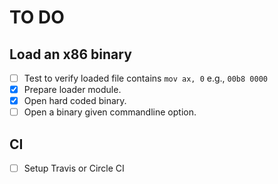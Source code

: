 # TO DO

## Load an x86 binary

- [ ] Test to verify loaded file contains `mov ax, 0` e.g., `00b8 0000`
- [x] Prepare loader module.
- [x] Open hard coded binary.
- [ ] Open a binary given commandline option.

## CI

- [ ] Setup Travis or Circle CI
